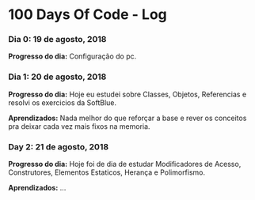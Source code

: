 # 100 Days Of Code - Log

### Dia 0: 19 de agosto, 2018

**Progresso do dia:** Configuração do pc.

<!--**Link do trabalho:** [App de calculadora](http://www.example.com)-->

### Dia 1: 20 de agosto, 2018

**Progresso do dia:** Hoje eu estudei sobre Classes, Objetos, Referencias e resolvi os exercicios da SoftBlue.

**Aprendizados:** Nada melhor do que reforçar a base e rever os conceitos pra deixar cada vez mais fixos na memoria.

<!--**Link do trabalho:** [App de calculadora](http://www.example.com)-->

### Day 2: 21 de agosto, 2018

**Progresso do dia:** Hoje foi de dia de estudar Modificadores de Acesso, Construtores, Elementos Estaticos, Herança e Polimorfismo.

**Aprendizados:** ...

<!--**Link(s) do(s) trabalho(s)**-->
